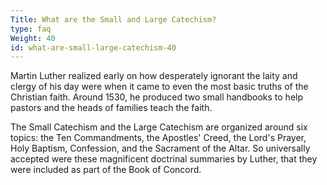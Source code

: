 ```yaml
---
Title: What are the Small and Large Catechism?
type: faq
Weight: 40
id: what-are-small-large-catechism-40
---
```


Martin Luther realized early on how desperately ignorant the laity and clergy of his day were when it came to even the most basic truths of the Christian faith. Around 1530, he produced two small handbooks to help pastors and the heads of families teach the faith.

The Small Catechism and the Large Catechism are organized around six topics: the Ten Commandments, the Apostles' Creed, the Lord's Prayer, Holy Baptism, Confession, and the Sacrament of the Altar. So universally accepted were these magnificent doctrinal summaries by Luther, that they were included as part of the Book of Concord. 

&nbsp;
